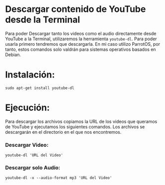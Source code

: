 # Descargar contenido de YouTube desde la Terminal

Para poder Descargar tanto los videos como el audio directamente desde YouTube a la Terminal, utilizaremos la herramienta `youtube-dl`. Para poder 
usarla primero tendremos que descargarla. En mi caso utilizo ParrotOS, por tanto, estos comandos solo valdrán para sistemas operativos basados en 
Debian.

# Instalación:

    sudo apt-get install youtube-dl
    
# Ejecución:
Para descargar los archivos copiamos la URL de los videos que queramos de YouTube y ejecutamos los siguientes comandos. Los archivos se descargarán en 
el directorio en el que nos encontremos.

### Descargar Video:

    youtube-dl 'URL del Video'
    
### Descargar solo Audio:

    youtube-dl -x --audio-format mp3 'URL del Video'
